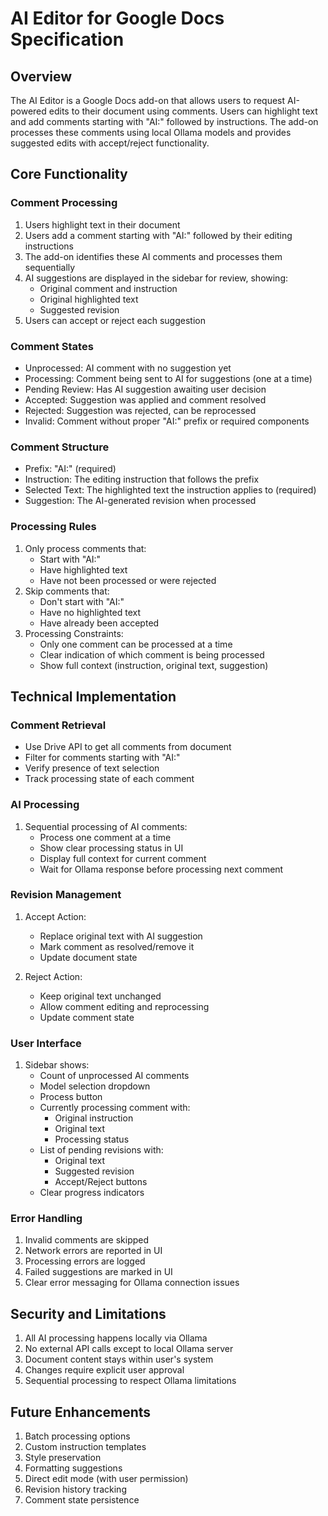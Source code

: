 # AI Editor for Google Docs Specification

## Overview
The AI Editor is a Google Docs add-on that allows users to request AI-powered edits to their document using comments. Users can highlight text and add comments starting with "AI:" followed by instructions. The add-on processes these comments using local Ollama models and provides suggested edits with accept/reject functionality.

## Core Functionality

### Comment Processing
1. Users highlight text in their document
2. Users add a comment starting with "AI:" followed by their editing instructions
3. The add-on identifies these AI comments and processes them sequentially
4. AI suggestions are displayed in the sidebar for review, showing:
   - Original comment and instruction
   - Original highlighted text
   - Suggested revision
5. Users can accept or reject each suggestion

### Comment States
- Unprocessed: AI comment with no suggestion yet
- Processing: Comment being sent to AI for suggestions (one at a time)
- Pending Review: Has AI suggestion awaiting user decision
- Accepted: Suggestion was applied and comment resolved
- Rejected: Suggestion was rejected, can be reprocessed
- Invalid: Comment without proper "AI:" prefix or required components

### Comment Structure
- Prefix: "AI:" (required)
- Instruction: The editing instruction that follows the prefix
- Selected Text: The highlighted text the instruction applies to (required)
- Suggestion: The AI-generated revision when processed

### Processing Rules
1. Only process comments that:
   - Start with "AI:"
   - Have highlighted text
   - Have not been processed or were rejected
2. Skip comments that:
   - Don't start with "AI:"
   - Have no highlighted text
   - Have already been accepted
3. Processing Constraints:
   - Only one comment can be processed at a time
   - Clear indication of which comment is being processed
   - Show full context (instruction, original text, suggestion)

## Technical Implementation

### Comment Retrieval
- Use Drive API to get all comments from document
- Filter for comments starting with "AI:"
- Verify presence of text selection
- Track processing state of each comment

### AI Processing
1. Sequential processing of AI comments:
   - Process one comment at a time
   - Show clear processing status in UI
   - Display full context for current comment
   - Wait for Ollama response before processing next comment

### Revision Management
1. Accept Action:
   - Replace original text with AI suggestion
   - Mark comment as resolved/remove it
   - Update document state

2. Reject Action:
   - Keep original text unchanged
   - Allow comment editing and reprocessing
   - Update comment state

### User Interface
1. Sidebar shows:
   - Count of unprocessed AI comments
   - Model selection dropdown
   - Process button
   - Currently processing comment with:
     * Original instruction
     * Original text
     * Processing status
   - List of pending revisions with:
     * Original text
     * Suggested revision
     * Accept/Reject buttons
   - Clear progress indicators

### Error Handling
1. Invalid comments are skipped
2. Network errors are reported in UI
3. Processing errors are logged
4. Failed suggestions are marked in UI
5. Clear error messaging for Ollama connection issues

## Security and Limitations
1. All AI processing happens locally via Ollama
2. No external API calls except to local Ollama server
3. Document content stays within user's system
4. Changes require explicit user approval
5. Sequential processing to respect Ollama limitations

## Future Enhancements
1. Batch processing options
2. Custom instruction templates
3. Style preservation
4. Formatting suggestions
5. Direct edit mode (with user permission)
6. Revision history tracking
7. Comment state persistence